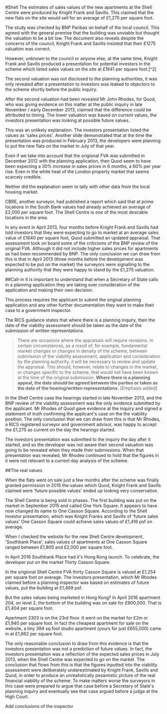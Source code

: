 #Shell
The estimates of sales values of the new apartments at the Shell Centre were produced by Knight Frank and Savills. This claimed that the new flats on the site would sell for an average of £1,275 per square foot.

The study was checked by BNP Paribas on behalf of the local council. This agreed with the general premise that the building was unviable but thought the valuation to be a bit low. The document also reveals despite the concerns of the council, Knight Frank and Savills insisted that their £1275 valuation was correct. 

However, unknown to the council or anyone else, at the same time, Knight Frank and Savills produced a presentation for potential investors in the scheme which listed sales values on the site at £1641 per square foot.[^2] 

The second valuation was not disclosed to the planning authorities, it was only revealed after a presentation to investors was leaked to objectors to the scheme shortly before the public inquiry. 

After the second valuation had been revealed Mr John Rhodes, for Quod, who was giving evidence on this matter at the public inquiry in late November / early December 2013, claimed that the difference could be attributed to timing. The lower valuation was based on current values, the investors presentation was looking at possible future values. 

This was an unlikely explanation. The investors presentation listed the values as 'sales prices'. Another slide demonstrated that at the time the presentation was produced in February 2013, the developers were planning to put the new flats on the market in July of that year.

Even if we take into account that the origional FVA was submitted in December 2012 with the planning application, then Quod seem to have been expecting a 30% increase in sales prices in 6 months, a 60% per year rise. Even in the white heat of the London property market that seems scarcely credible.  

Neither did the explanation seem to tally with other data from the local housing market. 

CBRE, another surveyor, had published a report which said that at prime locations in the South Bank values had already achieved an average of £2,000 per square foot.  The Shell Centre is one of the most desirable locations in the area. 

In any event in April 2013, four months before Knight Frank and Savills had told investors that they were expecting to go to market at an average sales value of £1640 per square foot, Quod submitted an updated appraisal.  That assessment took on board some of the criticisms of the BNP review of the original FVA. Although it did not include higher sales prices for apartments as had been recommended by BNP. The only conclusion we can draw from this is that in April 2013 (three months before the development was expected to be put on the market) the surveyors were signalling to the planning authority that they were happy to stand by the £1,275 valuation.

##Call-in
It is important to understand that when a Secretary of State calls in a planning application they are taking over consideration of the application and making their own decision.  

This process requires the applicant to submit the original planning application and any other further documentation they want to make their case to a government inspector. 

The RICS guidance states that where there is a planning inquiry, then the date of the viability assessment should be taken as the date of the submission of written representations. 

>There are occasions where the appraisals will require revisions. In certain circumstances,
as a result of, for example, fundamental market changes or changes in density of the scheme, between submission of the viability assessment, application and consideration by the planning authority, it will be necessary to review and update the appraisal. This should, however, relate to changes in the market, or changes specific to the scheme, that would not have been known at the time of the original submission. **Where there is a planning appeal, the date should be agreed between the parties or taken as the date of the hearing/written representations.** [Emphasis added]

In the Shell Centre case the hearings started in late November 2013, and the BNP review of the viability assessment was the only evidence submitted by the applicant. Mr Rhodes of Quod gave evidence at the inquiry and signed a statement of truth confirming the applicant's case on the the viability position. The only conclusion that we can draw from this is that Mr Rhodes, a RICS registered surveyor and government advisor, was happy to accept the £1,275 as current on the day the hearings started. 

The investors presentation was submitted to the inquiry the day after it started, and so the developer was not aware their second valuation was going to be revealed when they made their submissions. When that presentation was revealed, Mr Rhodes continued to hold that the figures in it were not relevant to a current day analysis of the scheme.  

##The real values

When the flats went on sale just a few months after the scheme was finally granted permission in 2015 the values which Quod, Knight Frank and Savills claimed were 'future possible values' ended up looking very conservative. 

The Shell Centre is being sold in phases. The first building was put on the market in September 2015 and called One York Square. It appears to have now changed its name to One Casson Square. According to the Shell Investor presentation, which was Knight Franks and Savills of 'future sales values' One Casson Square could achieve sales values of £1,416 psf on average.  

When I checked the website for the new Shell Centre development, 'Southbank Place', sales values of apartments at One Casson Square ranged between £1,800 and £2,000 per square foot.

In April 2016 Southbank Place had it's Hong Kong launch. To celebrate, the developer put on the market Thirty Casson Square.

In the origional Shell Centre FVA thirty Casson Square is valued at £1,254 per square foot on average. The investors presentation, which Mr Rhodes claimed before a planning inspector was based on estimates of future values, put the building at £1,469 psf.

But the sales values being marketed in Hong Kong? In April 2016 apartment 204, on level 2, the bottom of the building was on sale for £900,000. That is £1,404 per square foot.

Apartment 2303 is on the 23rd floor. It went on the market for £2m or £1,940 per square foot. In fact the cheapest apartment for sale on the website, a tiny 394 sq foot studio apartment (yours for just £655,000) came in at £1,662 per square foot.

The only reasonable conclusion to draw from this evidence is that the investors presentation was not a prediction of future values. In fact, the investors presentation was a reflection of the expected sales prices in July 2013, when the Shell Centre was expected to go on the market. The conclusion that flows from this is that the figures inputted into the viability assessment were deliberately underestimated by Knight Frank, Savills and Quod, in order to produce an unrealistically pesamistic picture of the real financial viability of the scheme. To make matters worse the surveyors in this case were prepared to argue that case before a Secretary of State's planning inquiry and eventually see that case argued before a judge at the High Court. 

Add conclusions of the inspector